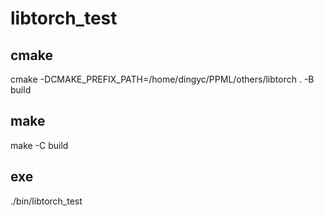 # libtorch_test
## cmake
cmake  -DCMAKE_PREFIX_PATH=/home/dingyc/PPML/others/libtorch . -B build
## make
make -C build
## exe
./bin/libtorch_test